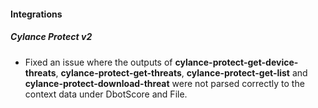 
#### Integrations
##### Cylance Protect v2
- Fixed an issue where the outputs of **cylance-protect-get-device-threats**, **cylance-protect-get-threats**,
  **cylance-protect-get-list** and **cylance-protect-download-threat** were not parsed correctly to the context data 
  under DbotScore and File.
